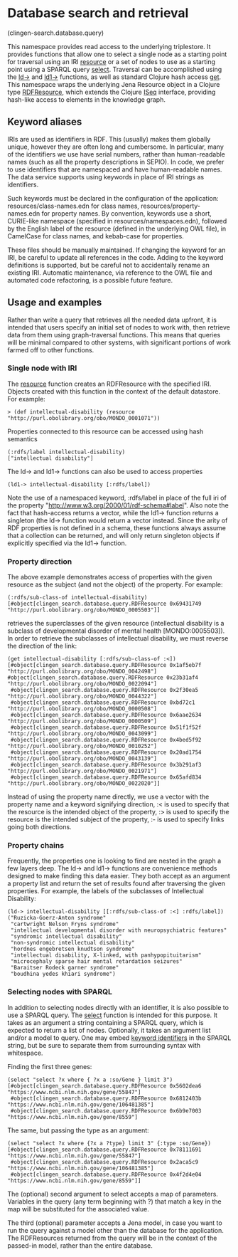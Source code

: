 # Database search and retrieval
(clingen-search.database.query)

This namespace provides read access to the underlying triplestore. It provides functions that allow one to select a single node as a starting point for traversal using an IRI [resource](#) or a set of nodes to use as a starting point using a SPARQL query [select](#). Traversal can be accomplished using the [ld->](#) and [ld1->](#) functions, as well as standard Clojure hash access [get](#). This namespace wraps the underlying Jena Resource object in a Clojure type [RDFResource](#), which extends the Clojure [ISeq](#) interface, providing hash-like access to elements in the knowledge graph.

## Keyword aliases

IRIs are used as identifiers in RDF. This (usually) makes them globally unique, however they are often long and cumbersome. In particular, many of the identifiers we use have serial numbers, rather than human-readable names (such as all the property descriptions in SEPIO). In code, we prefer to use identifiers that are namespaced and have human-readable names. The data service supports using keywords in place of IRI strings as identifiers.

Such keywords must be declared in the configuration of the application:  resources/class-names.edn for class names, resources/property-names.edn for property names. By convention, keywords use a short, CURIE-like namespace (specified in resources/namespaces.edn), followed by the English label of the resource (defined in the underlying OWL file), in CamelCase for class names, and kebab-case for properties.

These files should be manually maintained. If changing the keyword for an IRI, be careful to update all references in the code. Adding to the keyword definitions is supported, but be careful not to accidentally rename an existing IRI. Automatic maintenance, via reference to the OWL file and automated code refactoring, is a possible future feature.

## Usage and examples

Rather than write a query that retrieves all the needed data upfront, it is intended that users specify an initial set of nodes to work with, then retrieve data from them using graph-traversal functions. This means that queries will be minimal compared to other systems, with significant portions of work farmed off to other functions.

### Single node with IRI

The [resource](#) function creates an RDFResource with the specified IRI. Objects created with this function in the context of the default datastore. For example:

    > (def intellectual-disability (resource "http://purl.obolibrary.org/obo/MONDO_0001071"))
    
Properties connected to this resource can be accessed using hash semantics

    (:rdfs/label intellectual-disability)
    ["intellectual disability"]
    
The ld-> and ld1-> functions can also be used to access properties

    (ld1-> intellectual-disability [:rdfs/label])
    
Note the use of a namespaced keyword, :rdfs/label in place of the full iri of the property "http://www.w3.org/2000/01/rdf-schema#label". Also note the fact that hash-access returns a vector, while the ld1-> function returns a singleton (the ld-> function would return a vector instead. Since the arity of RDF properties is not defined in a schema, these functions always assume that a collection can be returned, and will only return singleton objects if explicitly specified via the ld1-> function.

### Property direction

The above example demonstrates access of properties with the given resource as the subject (and not the object) of the property. For example:

    (:rdfs/sub-class-of intellectual-disability)
    [#object[clingen_search.database.query.RDFResource 0x69431749 "http://purl.obolibrary.org/obo/MONDO_0005503"]]
    
retrieves the superclasses of the given resource (intellectual disability is a subclass of developmental disorder of mental health [MONDO:0005503]). In order to retrieve the subclasses of intellectual disability, we must reverse the direction of the link:

    (get intellectual-disability [:rdfs/sub-class-of :<])
    [#object[clingen_search.database.query.RDFResource 0x1af5eb7f "http://purl.obolibrary.org/obo/MONDO_0042498"]
    #object[clingen_search.database.query.RDFResource 0x23b31af4 "http://purl.obolibrary.org/obo/MONDO_0022094"]
     #object[clingen_search.database.query.RDFResource 0x2f30ea5 "http://purl.obolibrary.org/obo/MONDO_0044322"]
     #object[clingen_search.database.query.RDFResource 0xbd72c1 "http://purl.obolibrary.org/obo/MONDO_0000508"]
     #object[clingen_search.database.query.RDFResource 0x6aae2634 "http://purl.obolibrary.org/obo/MONDO_0000509"]
     #object[clingen_search.database.query.RDFResource 0x51f1f52f "http://purl.obolibrary.org/obo/MONDO_0043099"]
     #object[clingen_search.database.query.RDFResource 0x4bed5f92 "http://purl.obolibrary.org/obo/MONDO_0010252"]
     #object[clingen_search.database.query.RDFResource 0x20ad1754 "http://purl.obolibrary.org/obo/MONDO_0043139"]
     #object[clingen_search.database.query.RDFResource 0x3b291af3 "http://purl.obolibrary.org/obo/MONDO_0021971"]
     #object[clingen_search.database.query.RDFResource 0x65afd834 "http://purl.obolibrary.org/obo/MONDO_0022020"]]
    
Instead of using the property name directly, we use a vector with the property name and a keyword signifying direction, :< is used to specify that the resource is the intended object of the property, :> is used to specify the resource is the intended subject of the property, :- is used to specify links going both directions.

### Property chains

Frequently, the properties one is looking to find are nested in the graph a few layers deep. The ld-> and ld1-> functions are convenience methods designed to make finding this data easier. They both accept as an argument a property list and return the set of results found after traversing the given properties. For example, the labels of the subclasses of Intellectual Disability:

```
(ld-> intellectual-disability [[:rdfs/sub-class-of :<] :rdfs/label])
("Ruzicka-Goerz-Anton syndrome"
 "cartwright Nelson Fryns syndrome"
 "intellectual developmental disorder with neuropsychiatric features"
 "syndromic intellectual disability"
 "non-syndromic intellectual disability"
 "hordnes engebretsen knudtson syndrome"
 "intellectual disability, X-linked, with panhypopituitarism"
 "microcephaly sparse hair mental retardation seizures"
 "Baraitser Rodeck garner syndrome"
 "boudhina yedes khiari syndrome")
```

### Selecting nodes with SPARQL

In addition to selecting nodes directly with an identifier, it is also possible to use a SPARQL query. The [select](#) function is intended for this purpose. It takes as an argument a string containing a SPARQL query, which is expected to return a list of nodes. Optionally, it takes an argument list and/or a model to query. One may embed [keyword identifiers](#) in the SPARQL string, but be sure to separate them from surrounding syntax with whitespace.

Finding the first three genes:

```
(select "select ?x where { ?x a :so/Gene } limit 3")
[#object[clingen_search.database.query.RDFResource 0x5602dea6 "https://www.ncbi.nlm.nih.gov/gene/55847"]
 #object[clingen_search.database.query.RDFResource 0x6812403b "https://www.ncbi.nlm.nih.gov/gene/106481385"]
 #object[clingen_search.database.query.RDFResource 0x6b9e7003 "https://www.ncbi.nlm.nih.gov/gene/8559"]
```

The same, but passing the type as an argument:

```
(select "select ?x where {?x a ?type} limit 3" {:type :so/Gene})
[#object[clingen_search.database.query.RDFResource 0x78111691 "https://www.ncbi.nlm.nih.gov/gene/55847"]
 #object[clingen_search.database.query.RDFResource 0x2aca5c9 "https://www.ncbi.nlm.nih.gov/gene/106481385"]
 #object[clingen_search.database.query.RDFResource 0x4f2d4e04 "https://www.ncbi.nlm.nih.gov/gene/8559"]]
```

The (optional) second argument to select accepts a map of parameters. Variables in the query (any term beginning with ?) that match a key in the map will be substituted for the associated value.

The third (optional) parameter accepts a Jena model, in case you want to run the query against a model other than the database for the application. The RDFResources returned from the query will be in the context of the passed-in model, rather than the entire database.

